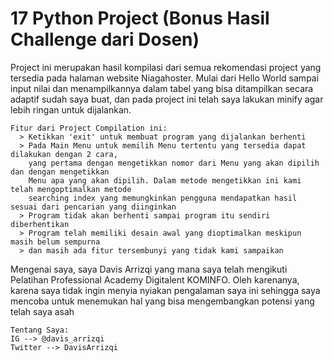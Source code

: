 # 17 Python Project (Bonus Hasil Challenge dari Dosen)

  Project ini merupakan hasil kompilasi dari semua rekomendasi project yang tersedia pada halaman website Niagahoster. Mulai dari Hello World sampai input nilai dan menampilkannya dalam tabel yang bisa ditampilkan secara adaptif sudah saya buat, dan pada project ini telah saya lakukan minify agar lebih ringan untuk dijalankan.
  
    Fitur dari Project Compilation ini:
      > Ketikkan 'exit' untuk membuat program yang dijalankan berhenti
      > Pada Main Menu untuk memilih Menu tertentu yang tersedia dapat dilakukan dengan 2 cara,
        yang pertama dengan mengetikkan nomor dari Menu yang akan dipilih dan dengan mengetikkan
        Menu apa yang akan dipilih. Dalam metode mengetikkan ini kami telah mengoptimalkan metode
        searching index yang memungkinkan pengguna mendapatkan hasil sesuai dari pencarian yang diinginkan
      > Program tidak akan berhenti sampai program itu sendiri diberhentikan
      > Program telah memiliki desain awal yang dioptimalkan meskipun masih belum sempurna
      > dan masih ada fitur tersembunyi yang tidak kami sampaikan
      
  Mengenai saya, saya Davis Arrizqi yang mana saya telah mengikuti Pelatihan Professional Academy Digitalent KOMINFO. Oleh karenanya, karena saya tidak ingin menyia nyiakan pengalaman saya ini sehingga saya mencoba untuk menemukan hal yang bisa mengembangkan potensi yang telah saya asah
  
  
    Tentang Saya:
    IG --> @davis_arrizqi
    Twitter --> DavisArrizqi
